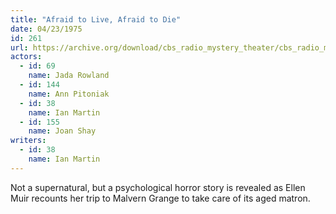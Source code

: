 ```yaml
---
title: "Afraid to Live, Afraid to Die"
date: 04/23/1975
id: 261
url: https://archive.org/download/cbs_radio_mystery_theater/cbs_radio_mystery_theater-0251-0300.zip/cbs_radio_mystery_theater-0251-0300%2Fcbsrmt_0261_afraid_to_live_afraid_to_die.mp3
actors:  
  - id: 69
    name: Jada Rowland  
  - id: 144
    name: Ann Pitoniak  
  - id: 38
    name: Ian Martin  
  - id: 155
    name: Joan Shay
writers:  
  - id: 38
    name: Ian Martin
---
```

Not a supernatural, but a psychological horror story is revealed as Ellen Muir recounts her trip to Malvern Grange to take care of its aged matron.